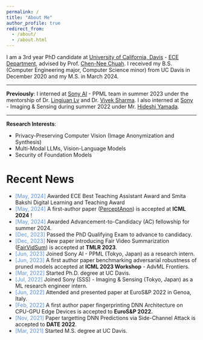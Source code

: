 ```yaml
---
permalink: /
title: "About Me"
author_profile: true
redirect_from: 
  - /about/
  - /about.html
---
```


I am a 3rd year PhD candidate at [University of California, Davis](https://www.ucdavis.edu/) - [ECE Department](https://ece.ucdavis.edu/), advised by Prof. [Chen-Nee Chuah](https://www.ece.ucdavis.edu/~chuah/rubinet/people/chuah/bio.html). I received my B.S. (Computer Engineering major, Computer Science minor) from UC Davis in December 2020 and my M.S. in March 2024.

------

**Previously**: I interned at [Sony AI](https://ai.sony/) - PPML team in summer 2023 under the mentorship of Dr. [Lingjuan Lv](https://sites.google.com/view/lingjuan-lyu/home?authuser=0) and Dr. [Vivek Sharma](https://vivoutlaw.github.io/index.html). I also interned at [Sony](https://www.sony.com/en/) - Imaging & Sensing during summer 2022 under Mr. [Hideshi Yamada](https://www.linkedin.com/in/hideshi-yamada-3593aa101/?originalSubdomain=jp). 

-----

**Research Interests**:
  - Privacy-Preserving Computer Vision (Image Anonymization and Synthesis)
  - Multi-Modal LLMs, Vision-Language Models
  - Security of Foundation Models

<!-- **Previous work**:
  - Adversarial Robustness
  - Neural Network Pruning
  - Model Extraction/Fingerprinting -->

Recent News
======
<!-- * *[Dec, 2024]* First author paper proposing a posture-preserving stable diffusion human anonymization framework on [arxiv](https://arxiv.org/abs/2412.06248)! -->
* <span style="color:#5a8fdb">[May, 2024]</span> Awarded ECE Best Teaching Assistant Award and Smita Bakshi Digital Learning and Teaching Award
* <span style="color:#5a8fdb">[May, 2024]</span> A first-author paper ([PerceptAnon](https://proceedings.mlr.press/v235/patwari24a.html)) is accepted at **ICML 2024** !
* <span style="color:#5a8fdb">[May, 2024]</span> Awarded Advancement-to-Candidacy (AC) fellowship for summer 2024.
* <span style="color:#5a8fdb">[Dec, 2023]</span> Passed the PhD Qualifying Exam to advance to candidacy.	
* <span style="color:#5a8fdb">[Dec, 2023]</span> New paper introducing Fair Video Summarization ([FairVidSum](https://openreview.net/forum?id=Uj6MRfR1P5)) is accepted at **TMLR 2023**.
* <span style="color:#5a8fdb">[Jun, 2023]</span> Joined Sony AI - PPML (Tokyo, Japan) as a research intern.
* <span style="color:#5a8fdb">[Jun, 2023]</span> A first author paper benchmarking adversarial robustness of pruned models accepted at **ICML 2023 Workshop** - AdvML Frontiers.
* <span style="color:#5a8fdb">[Mar, 2022]</span> Started Ph.D. degree at UC Davis.
* <span style="color:#5a8fdb">[Jul, 2022]</span> Joined Sony (SSS) - Imaging & Sensing (Tokyo, Japan) as a ML research engineer intern.
* <span style="color:#5a8fdb">[Jun, 2022]</span> Attended and presented paper at EuroS&P 2022 in Genoa, Italy.
* <span style="color:#5a8fdb">[Feb, 2022]</span> A first author paper fingerprinting DNN Architecture on CPU-GPU Edge Devices is accepted to **EuroS&P 2022.**
* <span style="color:#5a8fdb">[Nov, 2021]</span> Paper targetting DNN Predictions via Side-Channel Attack is accepted to **DATE 2022**.
* <span style="color:#5a8fdb">[Mar, 2021]</span> Started M.S. degree at UC Davis.
